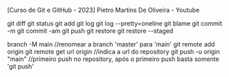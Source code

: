 [Curso de Git e GitHub - 2023] Pietro Martins De Oliveira - Youtube

git diff
git status
git add
git log
git log --pretty=oneline
git blame
git commit -m
git commit -am
git push
git restore <file>
git restore <file> --staged

branch -M main //renomear a branch 'master' para 'main'
git remote add origin <url>
git remote get url origin //indica a url do repository
git push -u origin "main" //primeiro push no repository, após o primeiro push basta somente 'git push'
